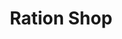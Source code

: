 ---
title: "Ration Shop"
url: /thrissur/ration-shop-chungam-west-fort-asvary-nagar-ayyanthole-kerala/
shop: Lebensmittel
---